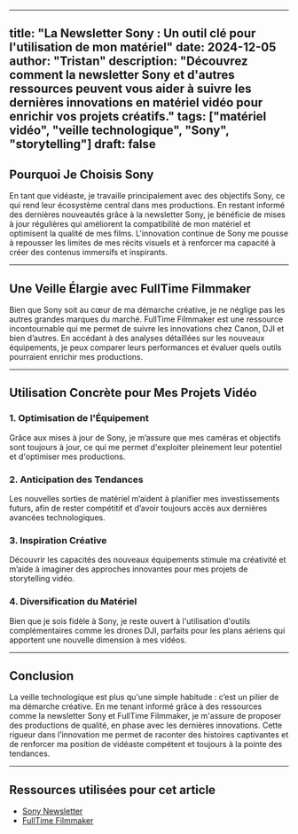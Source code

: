 
---
title: "La Newsletter Sony : Un outil clé pour l'utilisation de mon matériel"
date: 2024-12-05
author: "Tristan"
description: "Découvrez comment la newsletter Sony et d'autres ressources peuvent vous aider à suivre les dernières innovations en matériel vidéo pour enrichir vos projets créatifs."
tags: ["matériel vidéo", "veille technologique", "Sony", "storytelling"]
draft: false
---


## Pourquoi Je Choisis Sony

En tant que vidéaste, je travaille principalement avec des objectifs Sony, ce qui rend leur écosystème central dans mes productions. En restant informé des dernières nouveautés grâce à la newsletter Sony, je bénéficie de mises à jour régulières qui améliorent la compatibilité de mon matériel et optimisent la qualité de mes films. L'innovation continue de Sony me pousse à repousser les limites de mes récits visuels et à renforcer ma capacité à créer des contenus immersifs et inspirants.

---

## Une Veille Élargie avec FullTime Filmmaker

Bien que Sony soit au cœur de ma démarche créative, je ne néglige pas les autres grandes marques du marché. FullTime Filmmaker est une ressource incontournable qui me permet de suivre les innovations chez Canon, DJI et bien d’autres. En accédant à des analyses détaillées sur les nouveaux équipements, je peux comparer leurs performances et évaluer quels outils pourraient enrichir mes productions.

---

## Utilisation Concrète pour Mes Projets Vidéo

### 1. **Optimisation de l'Équipement**
Grâce aux mises à jour de Sony, je m’assure que mes caméras et objectifs sont toujours à jour, ce qui me permet d'exploiter pleinement leur potentiel et d'optimiser mes productions.

### 2. **Anticipation des Tendances**
Les nouvelles sorties de matériel m’aident à planifier mes investissements futurs, afin de rester compétitif et d’avoir toujours accès aux dernières avancées technologiques.

### 3. **Inspiration Créative**
Découvrir les capacités des nouveaux équipements stimule ma créativité et m’aide à imaginer des approches innovantes pour mes projets de storytelling vidéo.

### 4. **Diversification du Matériel**
Bien que je sois fidèle à Sony, je reste ouvert à l'utilisation d'outils complémentaires comme les drones DJI, parfaits pour les plans aériens qui apportent une nouvelle dimension à mes vidéos.

---

## Conclusion

La veille technologique est plus qu'une simple habitude : c’est un pilier de ma démarche créative. En me tenant informé grâce à des ressources comme la newsletter Sony et FullTime Filmmaker, je m'assure de proposer des productions de qualité, en phase avec les dernières innovations. Cette rigueur dans l’innovation me permet de raconter des histoires captivantes et de renforcer ma position de vidéaste compétent et toujours à la pointe des tendances.

---

## Ressources utilisées pour cet article

- [Sony Newsletter](https://www.sony.com)
- [FullTime Filmmaker](https://fulltimefilmmaker.com)

